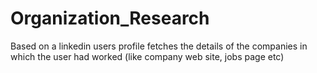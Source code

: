 # Organization_Research
Based on a linkedin users profile fetches the details of the companies in which the user had worked (like company web site, jobs page etc)
